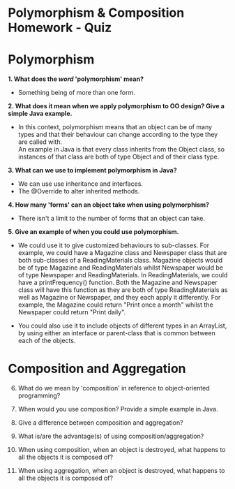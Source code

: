 # Polymorphism & Composition Homework - Quiz

# Polymorphism

**1. What does the ___word___ 'polymorphism' mean?**

* Something being of more than one form. 

**2. What does it mean when we apply polymorphism to OO design? Give a simple Java example.**

* In this context, polymorphism means that an object can be of many types and that their behaviour can change according to the type they are called with.  
An example in Java is that every class inherits from the Object class, so instances of that class are both of type Object and of their class type.


**3. What can we use to implement polymorphism in Java?**

* We can use use inheritance and interfaces. 
* The @Override to alter inherited methods.  

**4. How many 'forms' can an object take when using polymorphism?**

* There isn't a limit to the number of forms that an object can take. 

**5. Give an example of when you could use polymorphism.**

* We could use it to give customized behaviours to sub-classes.  For example, we could have a Magazine class and Newspaper class that are both sub-classes of a ReadingMaterials class. Magazine objects would be 
of type Magazine and ReadingMaterials whilst Newspaper would be of type Newspaper and ReadingMaterials.
In ReadingMaterials, we could have a printFrequency() function.  Both the Magazine and Newspaper class will have this function as they are both 
of type ReadingMaterials as well as Magazine or Newspaper, and they each apply it differently.
For example, the Magazine could return "Print once a month" whilst the Newspaper could return "Print daily".

* You could also use it to include objects of different types in an ArrayList, by using either an interface or parent-class that is common between 
each of the objects.



# Composition and Aggregation

6. What do we mean by 'composition' in reference to object-oriented programming?

7. When would you use composition? Provide a simple example in Java.

8. Give a difference between composition and aggregation?

9. What is/are the advantage(s) of using composition/aggregation?

10. When using composition, when an object is destroyed, what happens to all the objects it is composed of?

11. When using aggregation, when an object is destroyed, what happens to all the objects it is composed of?
